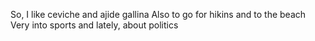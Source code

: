 So, I like ceviche and ajide gallina
Also to go for hikins and to the beach
Very into sports and lately, about politics
